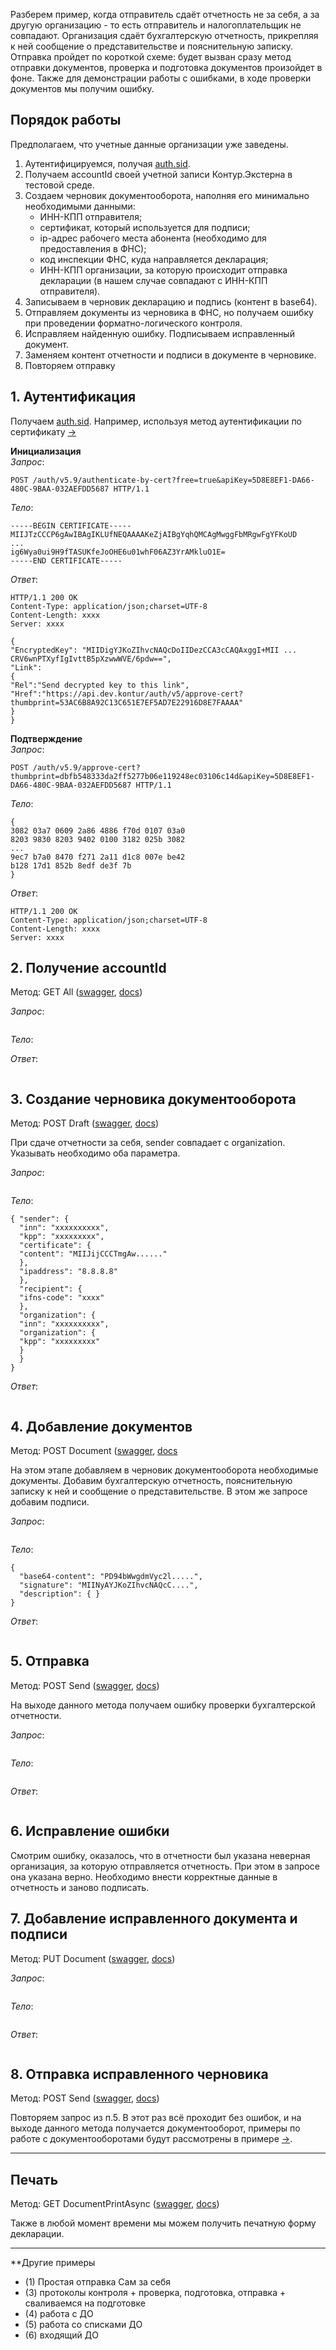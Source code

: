 Разберем пример, когда отправитель сдаёт отчетность не за себя, а за другую организацию - то есть отправитель и налогоплательщик не совпадают. Организация сдаёт бухгалтерскую отчетность, прикрепляя к ней сообщение о представительстве и пояснительную записку. Отправка пройдет по короткой схеме: будет вызван сразу метод отправки документов, проверка и подготовка документов произойдет в фоне. Также для демонстрации работы с ошибками, в ходе проверки документов мы получим ошибку.

## Порядок работы

Предполагаем, что учетные данные организации уже заведены.    
1. Аутентифицируемся, получая [auth.sid](https://github.com/skbkontur/extern-api-docs/blob/master/manuals/auth.sid.md).
2. Получаем accountId своей учетной записи Контур.Экстерна в тестовой среде.
3. Создаем черновик документооборота, наполняя его минимально необходимыми данными:
   * ИНН-КПП отправителя;
   * сертификат, который используется для подписи;
   * ip-адрес рабочего места абонента (необходимо для предоставления в ФНС);
   * код инспекции ФНС, куда направляется декларация;
   * ИНН-КПП организации, за которую происходит отправка декларации (в нашем случае совпадают с ИНН-КПП отправителя).
4. Записываем в черновик декларацию и подпись (контент в base64).
5. Отправляем документы из черновика в ФНС, но получаем ошибку при проведении форматно-логического контроля.
6. Исправляем найденную ошибку. Подписываем исправленный документ.
7. Заменяем контент отчетности и подписи в документе в черновике.
8. Повторяем отправку
 
## 1. Аутентификация  
Получаем [auth.sid](https://github.com/skbkontur/extern-api-docs/blob/master/manuals/auth.sid.md). Например, используя метод аутентификации по сертификату [→](https://github.com/skbkontur/extern-api-docs/blob/master/examples/Аутентификация.md#1)

**Инициализация**  
*Запрос*: 
```
POST /auth/v5.9/authenticate-by-cert?free=true&apiKey=5D8E8EF1-DA66-480C-9BAA-032AEFDD5687 HTTP/1.1
```
*Тело*:
```
-----BEGIN CERTIFICATE-----
MIIJTzCCCP6gAwIBAgIKLUfNEQAAAAKeZjAIBgYqhQMCAgMwggFbMRgwFgYFKoUD
...
ig6Wya0ui9H9fTASUKfeJoOHE6u01whF06AZ3YrAMkluO1E=
-----END CERTIFICATE-----
```
*Ответ*:
```
HTTP/1.1 200 OK 
Content-Type: application/json;charset=UTF-8 
Content-Length: xxxx 
Server: xxxx 

{
"EncryptedKey": "MIIDigYJKoZIhvcNAQcDoIIDezCCA3cCAQAxggI+MII ... CRV6wnPTXyfIgIvttB5pXzwwWVE/6pdw==",
"Link":
{
"Rel":"Send decrypted key to this link",
"Href":"https://api.dev.kontur/auth/v5/approve-cert?thumbprint=53AC6B8A92C13C651E7EF5AD7E22916D8E7FAAAA"
}
}
```
**Подтверждение**  
*Запрос*: 
```
POST /auth/v5.9/approve-cert?thumbprint=‎dbfb548333da2ff5277b06e119248ec03106c14d&apiKey=5D8E8EF1-DA66-480C-9BAA-032AEFDD5687 HTTP/1.1
```
*Тело*:
```
{
3082 03a7 0609 2a86 4886 f70d 0107 03a0
8203 9830 8203 9402 0100 3182 025b 3082
...
9ec7 b7a0 8470 f271 2a11 d1c8 007e be42
b128 17d1 852b 8edf de3f 7b
}
```
*Ответ*:
```
HTTP/1.1 200 OK
Content-Type: application/json;charset=UTF-8
Content-Length: xxxx
Server: xxxx
```

## 2. Получение accountId
Метод: GET All ([swagger](http://extern-api.testkontur.ru/swagger/ui/index#!/Accounts/Accounts_GetAll), [docs](https://github.com/skbkontur/extern-api-docs/blob/master/Работа%20с%20УЗ.md#2))

*Запрос*: 
```

```
*Тело*:

*Ответ*:
```
```

## 3. Создание черновика документооборота  
Метод: POST Draft ([swagger](http://extern-api.testkontur.ru/swagger/ui/index#!/Drafts/Drafts_Create), [docs](https://github.com/skbkontur/extern-api-docs/blob/master/Черновик%20ДО.md#1))

При сдаче отчетности за себя, sender совпадает с organization. Указывать необходимо оба параметра.

*Запрос*: 
```

```
*Тело*:
```
{ "sender": {
  "inn": "хххххххххх",
  "kpp": "ххххххххх",
  "certificate": {
  "content": "MIIJijCCCTmgAw......"
  },
  "ipaddress": "8.8.8.8"
  },
  "recipient": {
  "ifns-code": "хххх"
  },
  "organization": {
  "inn": "хххххххххх",
  "organization": {
  "kpp": "ххххххххх"
  }
  }
}
```
*Ответ*:
```
```
  
## 4. Добавление документов  
Метод: POST Document ([swagger](http://extern-api.testkontur.ru/swagger/ui/index#!/Drafts/DraftDocuments_AddDocument), [docs](https://github.com/skbkontur/extern-api-docs/blob/master/Черновик%20ДО.md#12)

На этом этапе добавляем в черновик документооборота необходимые документы. Добавим бухгалтерскую отчетность, пояснительную записку к ней и сообщение о представительстве. В этом же запросе добавим подписи.

*Запрос*: 
```
```
*Тело*:
```
{
  "base64-content": "PD94bWwgdmVyc2l.....",
  "signature": "MIINyAYJKoZIhvcNAQcC....",
  "description": { }
}
```
*Ответ*:
```
```

## 5. Отправка  
Метод: POST Send ([swagger](http://extern-api.testkontur.ru/swagger/ui/index#!/Drafts/Drafts_Send), [docs](https://github.com/skbkontur/extern-api-docs/blob/master/Черновик%20ДО.md#9))

На выходе данного метода получаем ошибку проверки бухгалтерской отчетности.

*Запрос*: 
```
```
*Тело*:
```
```
*Ответ*:
```
```

## 6. Исправление ошибки
Смотрим ошибку, оказалось, что в отчетности был указана неверная организация, за которую отправляется отчетность. При этом в запросе она указана верно. Необходимо внести корректные данные в отчетность и заново подписать.

## 7. Добавление исправленного документа и подписи
Метод: PUT Document ([swagger](http://extern-api.testkontur.ru/swagger/ui/index#!/Drafts/DraftDocuments_PutDocument), [docs](https://github.com/skbkontur/extern-api-docs/blob/master/Черновик%20ДО.md#18))

*Запрос*: 
```
```
*Тело*:
```
```
*Ответ*:
```
```

## 8. Отправка исправленного черновика
Метод: POST Send ([swagger](http://extern-api.testkontur.ru/swagger/ui/index#!/Drafts/Drafts_Send), [docs](https://github.com/skbkontur/extern-api-docs/blob/master/Черновик%20ДО.md#9))

Повторяем запрос из п.5. В этот раз всё проходит без ошибок, и на выходе данного метода получается документооборот, примеры по работе с документооборотами будут рассмотрены в примере [→]().

----------

## Печать
Метод: GET DocumentPrintAsync ([swagger](http://extern-api.testkontur.ru/swagger/ui/index#!/Drafts/DraftDocuments_GetDocumentPrintAsync), [docs](https://github.com/skbkontur/extern-api-docs/blob/master/Черновик%20ДО.md#19))

Также в любой момент времени мы можем получить печатную форму декларации.

------

**Другие примеры
- (1) Простая отправка Сам за себя
- (3) протоколы контроля + проверка, подготовка, отправка + сваливаемся на подготовке
- (4) работа с ДО
- (5) работа со списками ДО
- (6) входящий ДО
